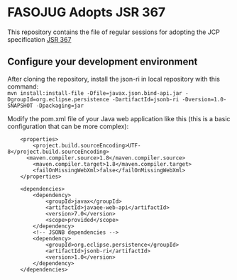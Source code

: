 #  FASOJUG Adopts JSR 367
This repository contains the file of regular sessions for adopting the  JCP  specification  [JSR 367](https://jcp.org/en/jsr/detail?id=367)
## Configure your development environment

After cloning the repository, install the json-ri in local repository with this command:  
```mvn install:install-file -Dfile=javax.json.bind-api.jar -DgroupId=org.eclipse.persistence -DartifactId=jsonb-ri -Dversion=1.0-SNAPSHOT -Dpackaging=jar ```
  
Modify the pom.xml file of your Java web application like this (this is a basic configuration that can be more complex):   

```
    <properties>
        <project.build.sourceEncoding>UTF-8</project.build.sourceEncoding>
      <maven.compiler.source>1.8</maven.compiler.source>
        <maven.compiler.target>1.8</maven.compiler.target>
        <failOnMissingWebXml>false</failOnMissingWebXml> 
    </properties>
    
    <dependencies>       
        <dependency>
            <groupId>javax</groupId>
            <artifactId>javaee-web-api</artifactId>
            <version>7.0</version>
            <scope>provided</scope>
        </dependency> 
        <!-- JSONB dependencies -->        
        <dependency>
            <groupId>org.eclipse.persistence</groupId>
            <artifactId>jsonb-ri</artifactId>
            <version>1.0</version>
        </dependency>       
    </dependencies>
```

